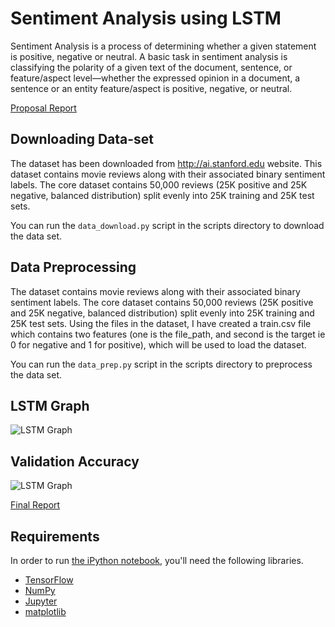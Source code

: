 # Sentiment Analysis using LSTM

Sentiment Analysis is a process of determining whether a given statement is positive, negative or neutral. A basic task in sentiment analysis is classifying the polarity of a given text of the document, sentence, or feature/aspect level—whether the expressed opinion in a document, a sentence or an entity feature/aspect is positive, negative, or neutral. 

[Proposal Report](https://github.com/anirudhramanan/sentiment-analysis-lstm/blob/master/Sentiment%20Analysis%20Proposal.pdf)

## Downloading Data-set

The dataset has been downloaded from http://ai.stanford.edu website. This dataset contains movie reviews along with their associated binary sentiment labels. The core dataset contains 50,000 reviews (25K positive and 25K negative, balanced distribution) split evenly into 25K training and 25K test sets. 

You can run the `data_download.py` script in the scripts directory to download the data set.

## Data Preprocessing

The dataset contains movie reviews along with their associated binary sentiment labels. The core dataset contains 50,000 reviews (25K positive and 25K negative, balanced distribution) split evenly into 25K training and 25K test sets. Using the files in the dataset, I have created a train.csv file which contains two features (one is the file_path, and second is the target ie 0 for negative and 1 for positive), which will be used to load the dataset.

You can run the `data_prep.py` script in the scripts directory to preprocess the data set.

## LSTM Graph 

![LSTM Graph](https://github.com/anirudhramanan/sentiment-analysis-lstm/blob/master/images/lstm_graph.png)

## Validation Accuracy

![LSTM Graph](https://github.com/anirudhramanan/sentiment-analysis-lstm/blob/master/images/validation_acc.png)

[Final Report](https://github.com/anirudhramanan/sentiment-analysis-lstm/blob/master/report/Sentiment%20Analysis%20Report.pdf)

## Requirements

In order to run [the iPython notebook](Oriole-LSTM.ipynb), you'll need the following libraries.

* [TensorFlow](https://www.tensorflow.org/install/)
* [NumPy](https://docs.scipy.org/doc/numpy/user/install.html)
* [Jupyter](https://jupyter.readthedocs.io/en/latest/install.html)
* [matplotlib](https://matplotlib.org/)
